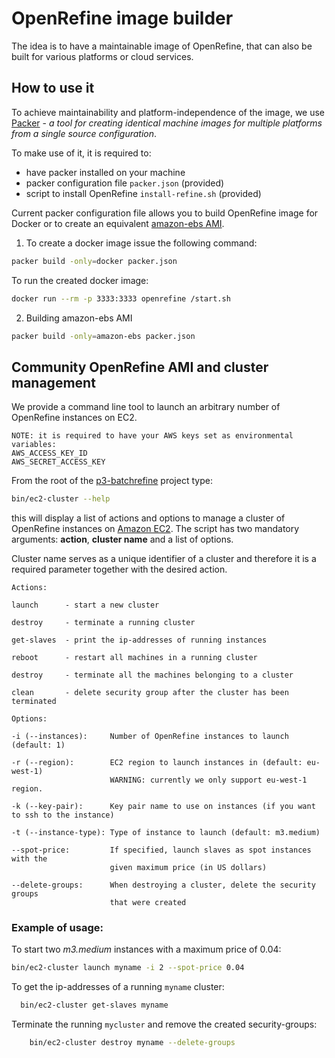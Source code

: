 # OpenRefine image builder

The idea is to have a maintainable image of OpenRefine, that can also be built for various platforms or cloud services.

## How to use it
To achieve maintainability and platform-independence of the image, we use [Packer](https://packer.io/) - 
_a tool for creating identical machine images for multiple platforms from a single source configuration_.

To make use of it, it is required to:

* have packer installed on your machine
* packer configuration file `packer.json` (provided)
* script to install OpenRefine `install-refine.sh` (provided)

Current packer configuration file allows you to build OpenRefine image for 
Docker or to create an equivalent [amazon-ebs AMI](http://docs.aws.amazon.com/AWSEC2/latest/UserGuide/ComponentsAMIs.html).

1. To create a docker image issue the following command:


  ```sh
  packer build -only=docker packer.json
  ```

  To run the created docker image:

  ```sh
  docker run --rm -p 3333:3333 openrefine /start.sh
  ```

2. Building amazon-ebs AMI

  ```sh
  packer build -only=amazon-ebs packer.json
  ```


## Community OpenRefine AMI and cluster management
 
 We provide a command line tool to launch an arbitrary number of OpenRefine instances on EC2.
 
 ```
 NOTE: it is required to have your AWS keys set as environmental variables:
 AWS_ACCESS_KEY_ID
 AWS_SECRET_ACCESS_KEY
 ```
 
 From the root of the [p3-batchrefine](https://github.com/fusepoolP3/p3-batchrefine) project type:
 
  ```sh
  bin/ec2-cluster --help
  ```
 
  this will display a list of actions and options to manage a cluster of OpenRefine instances on [Amazon EC2](http://aws.amazon.com/ec2/).
  The script has two mandatory arguments: **action**, **cluster name** and a list of options.
  
  Cluster name serves as a unique identifier of a cluster and therefore it is a required parameter together with the desired action.
  
  ```
  Actions:
  
  launch      - start a new cluster 
  
  destroy     - terminate a running cluster
  
  get-slaves  - print the ip-addresses of running instances
  
  reboot      - restart all machines in a running cluster
  
  destroy     - terminate all the machines belonging to a cluster
  
  clean       - delete security group after the cluster has been terminated
  ```
  
  ```
  Options:
  
  -i (--instances):     Number of OpenRefine instances to launch (default: 1)
  
  -r (--region):        EC2 region to launch instances in (default: eu-west-1)
                        WARNING: currently we only support eu-west-1 region.
                        
  -k (--key-pair):      Key pair name to use on instances (if you want to ssh to the instance)
  
  -t (--instance-type): Type of instance to launch (default: m3.medium)
  
  --spot-price:         If specified, launch slaves as spot instances with the
                        given maximum price (in US dollars)
                        
  --delete-groups:      When destroying a cluster, delete the security groups
                        that were created                      
  ```
  
### Example of usage:
  
  To start two _m3.medium_ instances with a maximum price of 0.04:
  
  ```sh
  bin/ec2-cluster launch myname -i 2 --spot-price 0.04
  ```
  
  To get the ip-addresses of a running `myname` cluster:
  
  ```sh
    bin/ec2-cluster get-slaves myname
  ```
  
  Terminate the running `mycluster` and remove the created security-groups:
  
  ```sh
      bin/ec2-cluster destroy myname --delete-groups
  ```
  
  
  